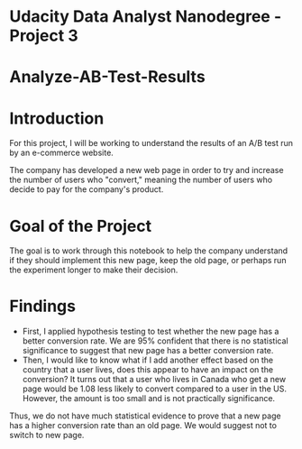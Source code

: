 # Udacity Data Analyst Nanodegree - Project 3
# Analyze-AB-Test-Results

# Introduction
For this project, I will be working to understand the results of an A/B test run by an e-commerce website. 

The company has developed a new web page in order to try and increase the number of users who "convert," meaning the number of users who decide to pay for the company's product. 

# Goal of the Project
The goal is to work through this notebook to help the company understand if they should implement this new page, keep the old page, or perhaps run the experiment longer to make their decision.

# Findings
- First, I applied hypothesis testing to test whether the new page has a better conversion rate. We are 95% confident that there is no statistical significance to suggest that new page has a better conversion rate. 
- Then, I would like to know what if I add another effect based on the country that a user lives, does this appear to have an impact on the conversion? It turns out that a user who lives in Canada who get a new page would be 1.08 less likely to convert compared to a user in the US. However, the amount is too small and is not practically significance. 

Thus, we do not have much statistical evidence to prove that a new page has a higher conversion rate than an old page. We would suggest not to switch to new page. 
